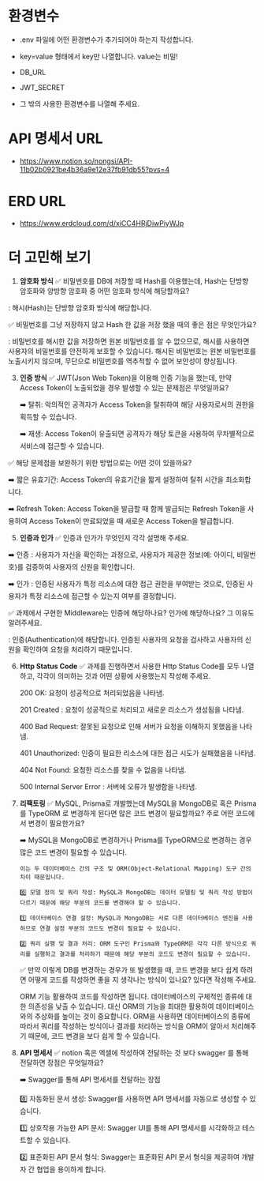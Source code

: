 # 환경변수
- .env 파일에 어떤 환경변수가 추가되어야 하는지 작성합니다.
- key=value 형태에서 key만 나열합니다. value는 비밀!

- DB_URL
- JWT_SECRET
- 그 밖의 사용한 환경변수를 나열해 주세요.

# API 명세서 URL
- https://www.notion.so/nongsi/API-11b02b0921be4b36a9e12e37fb91db55?pvs=4

# ERD URL
- https://www.erdcloud.com/d/xiCC4HRjDiwPiyWJp

# 더 고민해 보기
1. **암호화 방식**
 ✅ 비밀번호를 DB에 저장할 때 Hash를 이용했는데, Hash는 단방향 암호화와 양방향 암호화 중 어떤 암호화 방식에 해당할까요?

 : 해시(Hash)는 단방향 암호화 방식에 해당합니다.

 ✅ 비밀번호를 그냥 저장하지 않고 Hash 한 값을 저장 했을 때의 좋은 점은 무엇인가요?

: 비밀번호를 해시한 값을 저장하면 원본 비밀번호를 알 수 없으므로, 해시를 사용하면 사용자의 비밀번호를 안전하게 보호할 수 있습니다. 
해시된 비밀번호는 원본 비밀번호를 노출시키지 않으며, 무단으로 비밀번호를 역추적할 수 없어 보안성이 향상됩니다.

3. **인증 방식**
✅ JWT(Json Web Token)을 이용해 인증 기능을 했는데, 만약 Access Token이 노출되었을 경우 발생할 수 있는 문제점은 무엇일까요?

   ➡️ 탈취: 악의적인 공격자가 Access Token을 탈취하여 해당 사용자로서의 권한을 획득할 수 있습니다.

   ➡️ 재생: Access Token이 유출되면 공격자가 해당 토큰을 사용하여 무차별적으로 서비스에 접근할 수 있습니다.

✅ 해당 문제점을 보완하기 위한 방법으로는 어떤 것이 있을까요?

 ➡️ 짧은 유효기간: Access Token의 유효기간을 짧게 설정하여 탈취 시간을 최소화합니다.
   
 ➡️ Refresh Token: Access Token을 발급할 때 함께 발급되는 Refresh Token을 사용하여 Access Token이 만료되었을 때 새로운 Access Token을 발급합니다.

5. **인증과 인가**
✅ 인증과 인가가 무엇인지 각각 설명해 주세요.

 ➡️ 인증 : 사용자가 자신을 확인하는 과정으로, 사용자가 제공한 정보(예: 아이디, 비밀번호)를 검증하여 사용자의 신원을 확인합니다.

 ➡️ 인가 : 인증된 사용자가 특정 리소스에 대한 접근 권한을 부여받는 것으로, 인증된 사용자가 특정 리소스에 접근할 수 있는지 여부를 결정합니다.
    
✅ 과제에서 구현한 Middleware는 인증에 해당하나요? 인가에 해당하나요? 그 이유도 알려주세요.
   
: 인증(Authentication)에 해당합니다. 인증된 사용자의 요청을 검사하고 사용자의 신원을 확인하여 요청을 처리하기 때문입니다.

6. **Http Status Code**
   ✅ 과제를 진행하면서 사용한 Http Status Code를 모두 나열하고, 각각이 의미하는 것과 어떤 상황에 사용했는지 작성해 주세요.

   200 OK: 요청이 성공적으로 처리되었음을 나타냄.

   201 Created : 요청이 성공적으로 처리되고 새로운 리소스가 생성됨을 나타냄.
	
   400 Bad Request: 잘못된 요청으로 인해 서버가 요청을 이해하지 못했음을 나타냄.
	
   401 Unauthorized: 인증이 필요한 리소스에 대한 접근 시도가 실패했음을 나타냄.
	
   404 Not Found: 요청한 리소스를 찾을 수 없음을 나타냄.
	
   500 Internal Server Error : 서버에 오류가 발생함을 나타냄.

7. **리팩토링**
    ✅ MySQL, Prisma로 개발했는데 MySQL을 MongoDB로 혹은 Prisma 를 TypeORM 로 변경하게 된다면 많은 코드 변경이 필요할까요? 주로 어떤 코드에서 변경이 필요한가요?

      ➡️ MySQL을 MongoDB로 변경하거나 Prisma를 TypeORM으로 변경하는 경우 많은 코드 변경이 필요할 수 있습니다.

       이는 두 데이터베이스 간의 구조 및 ORM(Object-Relational Mapping) 도구 간의 차이 때문입니다.
	
       0️⃣ 모델 정의 및 쿼리 작성: MySQL과 MongoDB는 데이터 모델링 및 쿼리 작성 방법이 다르기 때문에 해당 부분의 코드를 변경해야 할 수 있습니다.

       1️⃣ 데이터베이스 연결 설정: MySQL과 MongoDB는 서로 다른 데이터베이스 엔진을 사용하므로 연결 설정 부분의 코드도 변경이 필요할 수 있습니다.
	
       2️⃣ 쿼리 실행 및 결과 처리: ORM 도구인 Prisma와 TypeORM은 각각 다른 방식으로 쿼리를 실행하고 결과를 처리하기 때문에 해당 부분의 코드도 변경이 필요할 수 있습니다.
      
    ✅ 만약 이렇게 DB를 변경하는 경우가 또 발생했을 때, 코드 변경을 보다 쉽게 하려면 어떻게 코드를 작성하면 좋을 지 생각나는 방식이 있나요? 있다면 작성해 주세요.

      ORM 기능 활용하여 코드를 작성하면 됩니다. 데이터베이스의 구체적인 종류에 대한 의존성을 낮출 수 있습니다. 대신 ORM의 기능을 최대한 활용하여 데이터베이스와의 추상화를 높이는 것이 중요합니다.
      ORM을 사용하면 데이터베이스의 종류에 따라서 쿼리를 작성하는 방식이나 결과를 처리하는 방식을 ORM이 알아서 처리해주기 때문에, 코드 변경을 보다 쉽게 할 수 있습니다.


9. **API 명세서**
    ✅ notion 혹은 엑셀에 작성하여 전달하는 것 보다 swagger 를 통해 전달하면 장점은 무엇일까요?
	
 	➡️ Swagger를 통해 API 명세서를 전달하는 장점

	0️⃣ 자동화된 문서 생성: Swagger를 사용하면 API 명세서를 자동으로 생성할 수 있습니다.
	
 	1️⃣ 상호작용 가능한 API 문서: Swagger UI를 통해 API 명세서를 시각화하고 테스트할 수 있습니다.
	
 	2️⃣ 표준화된 API 문서 형식: Swagger는 표준화된 API 문서 형식을 제공하여 개발자 간 협업을 용이하게 합니다.
